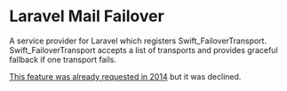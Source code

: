 # Laravel Mail Failover

A service provider for Laravel which registers Swift_FailoverTransport. Swift_FailoverTransport accepts a list of transports and provides graceful fallback if one transport fails.

[This feature was already requested in 2014](https://github.com/laravel/framework/issues/3374) but it was declined.
